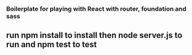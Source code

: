 ### Boilerplate for playing with React with router, foundation and sass
## run npm install to install then node server.js to run and npm test to test
